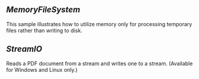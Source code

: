 ## ***MemoryFileSystem***
This sample illustrates how to utilize memory only for processing temporary files rather than writing to disk.

## ***StreamIO***
Reads a PDF document from a stream and writes one to a stream. (Available for Windows and Linux only.)
